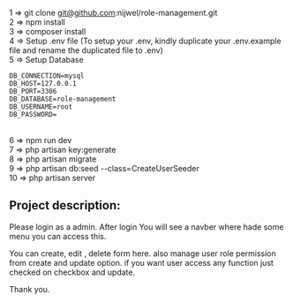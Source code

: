 1 => git clone git@github.com:nijwel/role-management.git
<br>
2 => npm install
<br>
3 => composer install
<br>
4 => Setup .env file (To setup your .env, kindly duplicate your .env.example file and rename the duplicated file to .env)
<br>
5 => Setup Database

    DB_CONNECTION=mysql
    DB_HOST=127.0.0.1
    DB_PORT=3306
    DB_DATABASE=role-management
    DB_USERNAME=root
    DB_PASSWORD=
<br>
6 => npm run dev
<br>
7 => php artisan key:generate
<br>
8 => php artisan migrate
<br>
9 => php artisan db:seed --class=CreateUserSeeder
<br>
10 => php artisan server

<h2>Project description:</h2>
<p>Please login as a admin. After login  You will see a navber where hade some menu you can access this.</p>
<p>You can create, edit , delete form here. also manage user role permission from create and update option. if you want user access any function just checked on checkbox and update.</p>

<p>Thank you.</p>
